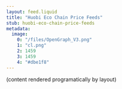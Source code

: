 ```yaml
---
layout: feed.liquid
title: "Huobi Eco Chain Price Feeds"
stub: huobi-eco-chain-price-feeds
metadata: 
  image: 
    0: "/files/OpenGraph_V3.png"
    1: "cl.png"
    2: 1459
    3: 1459
    4: "#dbe1f8"
---
```

(content rendered programatically by layout)